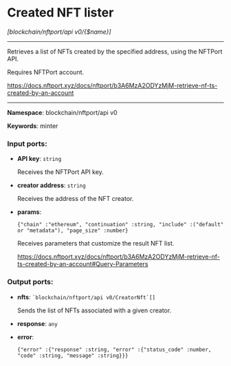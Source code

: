 # Created NFT lister

_[blockchain/nftport/api v0/{$name}]_

---

Retrieves a list of NFTs created by the specified address, using the NFTPort API.

Requires NFTPort account.

https://docs.nftport.xyz/docs/nftport/b3A6MzA2ODYzMjM-retrieve-nf-ts-created-by-an-account

---

__Namespace__: blockchain/nftport/api v0

__Keywords__: minter

### Input ports:

* __API key__: ` string `

    Receives the NFTPort API key.


* __creator address__: ` string `

    Receives the address of the NFT creator.


* __params__: 
    ```
    {"chain" :"ethereum", "continuation" :string, "include" :("default" or "metadata"), "page_size" :number}
    ```

    Receives parameters that customize the result NFT list.
    
    https://docs.nftport.xyz/docs/nftport/b3A6MzA2ODYzMjM-retrieve-nf-ts-created-by-an-account#Query-Parameters

### Output ports:

* __nfts__: `` `blockchain/nftport/api v0/CreatorNft`[] ``

    Sends the list of NFTs associated with a given creator.


* __response__: ` any `


* __error__: 
    ```
    {"error" :{"response" :string, "error" :{"status_code" :number, "code" :string, "message" :string}}}
    ```

